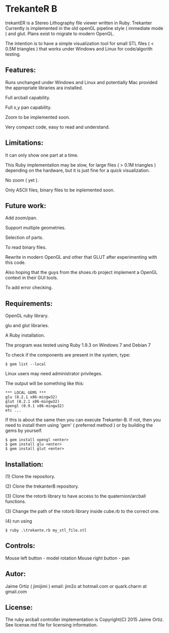TrekanteR B
===========

trekantER is a Stereo Lithography file viewer written in Ruby.
Trekanter Currently is implemented in the old openGL pipeline style ( immediate mode ) and glut.
Plans exist to migrate to modern OpenGL.

The intention is to have a simple visualization tool for small STL files ( < 0.5M triangles ) that works under Windows and Linux for code/algorith testing.  


Features:
---------

Runs unchanged under Windows and Linux and potentially Mac provided the appropriate libraries ara installed.

Full arcball capability.

Full x,y pan capability.

Zoom to be implemented soon.

Very compact code, easy to read and understand.


Limitations:
------------

It can only show one part at a time.

This Ruby implementation may be slow, for large files ( > 0.1M triangles ) depending on the hardware, but it is just fine for a quick visualization.

No zoom ( yet ).

Only ASCII files, binary files to be inplemented soon.


Future work:
------------

Add zoom/pan.

Support multiple geometries.

Selection of parts.

To read binary files.

Rewrite in modern OpenGL and other that GLUT after experimenting with this code.

Also hoping that the guys from the shoes.rb project implement a OpenGL context in their GUI tools.

To add error checking.


Requirements:
-------------

OpenGL ruby library.

glu and glut libraries.

A Ruby installation.

The program was tested using Ruby 1.9.3 on Windows 7 and Debian 7


To check if the components are present in the system, type:

	$ gem list --local

Linux users may need administrator privileges.

The output will be something like this:

```
*** LOCAL GEMS ***
glu (8.2.1 x86-mingw32)
glut (8.2.1 x86-mingw32)
opengl (0.9.1 x86-mingw32)
etc ...
```

If this is about the same then you can execute Trekanter-B.
If not, then you need to install them using 'gem' ( preferred method ) or by building the gems by yourself.

	$ gem install opengl <enter>
	$ gem install glu <enter>
	$ gem install glut <enter>

Installation:
-------------

(1) Clone the repository.

(2) Clone the trekanterB repository.

(3) Clone the rotorb library to have access to the quaternion/arcball functions.

(3) Change the path of the rotorb library inside cube.rb to the correct one.

(4) run using
	
	$ ruby .\trekante.rb my_stl_file.stl


Controls:
---------


Mouse left button - model rotation
Mouse right button - pan

	
Autor:
------

Jaime Ortiz ( jimijimi ) email: jim2o at hotmail.com or quark.charm at gmail.com	
	
	
License:
--------

The ruby arcball controller implementation is Copyright(C) 2015 Jaime Ortiz.
See license.md file for licensing information.	
